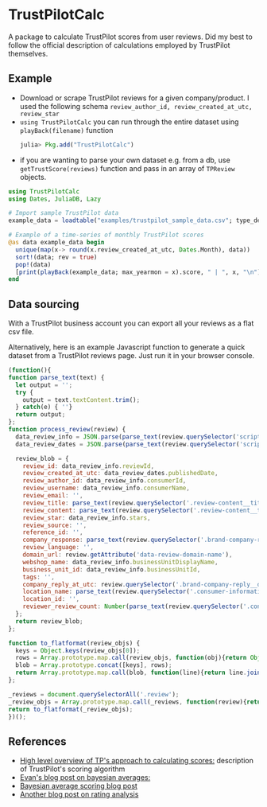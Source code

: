 # TrustPilotCalc

A package to calculate TrustPilot scores from user reviews.
Did my best to follow the official description of calculations employed by TrustPilot themselves.

## Example

* Download or scrape TrustPilot reviews for a given company/product.
  I used the following schema
  ```review_author_id, review_created_at_utc, review_star```
* `using TrustPilotCalc` you can run through the entire dataset using `playBack(filename)` function
  ```julia
  julia> Pkg.add("TrustPilotCalc")
  ```
* if you are wanting to parse your own dataset e.g. from a db, use `getTrustScore(reviews)` function and pass in an array of `TPReview` objects.

```julia
using TrustPilotCalc
using Dates, JuliaDB, Lazy

# Import sample TrustPilot data
example_data = loadtable("examples/trustpilot_sample_data.csv"; type_detect_rows = 500)

# Example of a time-series of monthly TrustPilot scores
@as data example_data begin
  unique(map(x-> round(x.review_created_at_utc, Dates.Month), data))
  sort!(data; rev = true)
  pop!(data)
  [print(playBack(example_data; max_yearmon = x).score, " | ", x, "\n") for x in data]
end
```

## Data sourcing

With a TrustPilot business account you can export all your reviews as a flat csv file.

Alternatively, here is an example Javascript function to generate a quick dataset from a TrustPilot reviews page. Just run it in your browser console.

```javascript
(function(){
function parse_text(text) {
  let output = '';
  try {
    output = text.textContent.trim();
  } catch(e) { ''}
  return output;
};
function process_review(review) {
  data_review_info = JSON.parse(parse_text(review.querySelector('script[data-initial-state=review-info]')));
  data_review_dates = JSON.parse(parse_text(review.querySelector('script[data-initial-state=review-dates]')));

  review_blob = {
    review_id: data_review_info.reviewId,
    review_created_at_utc: data_review_dates.publishedDate,
    review_author_id: data_review_info.consumerId,
    review_username: data_review_info.consumerName,
    review_email: '',
    review_title: parse_text(review.querySelector('.review-content__title a')),
    review_content: parse_text(review.querySelector('.review-content__text')),
    review_star: data_review_info.stars,
    review_source: '',
    reference_id: '',
    company_response: parse_text(review.querySelector('.brand-company-reply__content')),
    review_language: '',
    domain_url: review.getAttribute('data-review-domain-name'),
    webshop_name: data_review_info.businessUnitDisplayName,
    business_unit_id: data_review_info.businessUnitId,
    tags: '',
    company_reply_at_utc: review.querySelector('.brand-company-reply__date time') ? review.querySelector('.brand-company-reply__date time').getAttribute('datetime') : '',
    location_name: parse_text(review.querySelector('.consumer-information__location span')),
    location_id: '',
    reviewer_review_count: Number(parse_text(review.querySelector('.consumer-information__review-count span')).replace(' reviews',''))
  };
  return review_blob;
};

function to_flatformat(review_objs) {
  keys = Object.keys(review_objs[0]);
  rows = Array.prototype.map.call(review_objs, function(obj){return Object.values(obj)});
  blob = Array.prototype.concat([keys], rows);
  return Array.prototype.map.call(blob, function(line){return line.join("','");}).join("'\n'")
};

_reviews = document.querySelectorAll('.review');
_review_objs = Array.prototype.map.call(_reviews, function(review){return process_review(review)});
return to_flatformat(_review_objs);
})();

```

## References

* [High level overview of TP's approach to calculating scores:](https://support.trustpilot.com/hc/en-us/articles/201748946)
  description of TrustPilot's scoring algorithm
* [Evan's blog post on bayesian averages:](https://www.evanmiller.org/bayesian-average-ratings.html)
* [Bayesian average scoring blog post](http://www.ebc.cat/2015/01/05/how-to-rank-restaurants/)
* [Another blog post on rating analysis](https://medium.com/district-data-labs/computing-a-bayesian-estimate-of-star-rating-means-651496a890ab)
